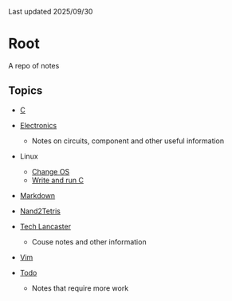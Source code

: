Last updated 2025/09/30

# Root

A repo of notes

Topics
---
- [C](./C/README.md)
- [Electronics](./Electronics/README.md)
    - Notes on circuits, component and other useful information
- Linux
    - [Change OS](./Linux/Change_OS.md)
    - [Write and run C](./Linux/Run_C_Program_On_Ubuntu.md)
- [Markdown](./Markdown/README.md)
- [Nand2Tetris](./Nand2Tetris/README.md)
- [Tech Lancaster](./Tech_Lancaster/README.md)
    - Couse notes and other information
- [Vim](./Vim/Vim.md)

- [Todo](Todo.md)
    - Notes that require more work
